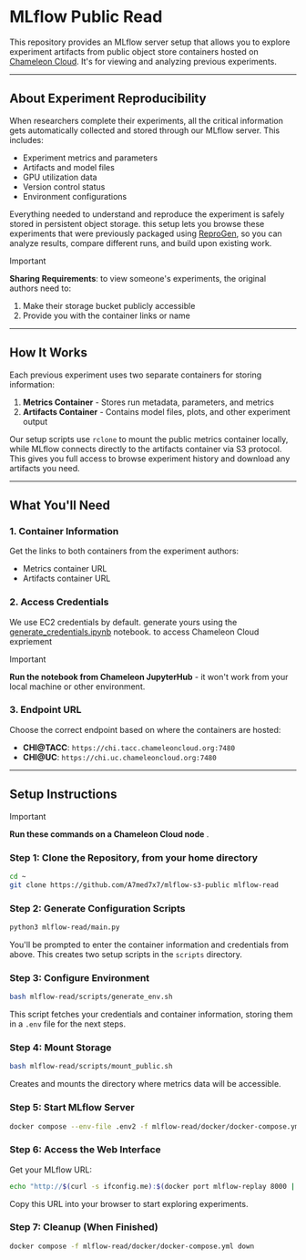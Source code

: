 # MLflow Public Read 

This repository provides an MLflow server setup that allows you to explore experiment artifacts from public object store containers hosted on [Chameleon Cloud](https://chameleoncloud.org). It's for viewing and analyzing previous experiments.

---

## About Experiment Reproducibility

When researchers complete their experiments, all the critical information gets automatically collected and stored through our MLflow server. This includes:

- Experiment metrics and parameters
- Artifacts and model files  
- GPU utilization data
- Version control status
- Environment configurations

Everything needed to understand and reproduce the experiment is safely stored in persistent object storage. this setup lets you browse these experiments that were previously packaged using [ReproGen](https://github.com/A7med7x7/reprogen/tree/dev), so you can analyze results, compare different runs, and build upon existing work.

> [!IMPORTANT]
> **Sharing Requirements**: to view someone's experiments, the original authors need to:
> 1. Make their storage bucket publicly accessible 
> 2. Provide you with the container links or name

---

## How It Works

Each previous experiment uses two separate containers for storing information:

1. **Metrics Container** - Stores run metadata, parameters, and metrics
2. **Artifacts Container** - Contains model files, plots, and other experiment output

Our setup scripts use `rclone` to mount the public metrics container locally, while MLflow connects directly to the artifacts container via S3 protocol. This gives you full access to browse experiment history and download any artifacts you need.

---

## What You'll Need

### 1. Container Information
Get the links to both containers from the experiment authors:
- Metrics container URL
- Artifacts container URL

### 2. Access Credentials
We use EC2 credentials by default. generate yours using the [generate_credentials.ipynb](notebooks/generate_credentials.ipynb) notebook. to access Chameleon Cloud expriement

> [!IMPORTANT]
> **Run the notebook from Chameleon JupyterHub** - it won't work from your local machine or other environment.

### 3. Endpoint URL
Choose the correct endpoint based on where the containers are hosted:

- **CHI@TACC**: `https://chi.tacc.chameleoncloud.org:7480`
- **CHI@UC**: `https://chi.uc.chameleoncloud.org:7480`

---

## Setup Instructions

> [!IMPORTANT]
> **Run these commands on a Chameleon Cloud node** .

### Step 1: Clone the Repository, from your home directory
```bash
cd ~
git clone https://github.com/A7med7x7/mlflow-s3-public mlflow-read
```

### Step 2: Generate Configuration Scripts
```bash
python3 mlflow-read/main.py
```
You'll be prompted to enter the container information and credentials from above. This creates two setup scripts in the `scripts` directory.

### Step 3: Configure Environment
```bash
bash mlflow-read/scripts/generate_env.sh
```
This script fetches your credentials and container information, storing them in a `.env` file for the next steps.

### Step 4: Mount Storage
```bash
bash mlflow-read/scripts/mount_public.sh
```
Creates and mounts the directory where metrics data will be accessible.

### Step 5: Start MLflow Server
```bash
docker compose --env-file .env2 -f mlflow-read/docker/docker-compose.yml up -d --build
```

### Step 6: Access the Web Interface
Get your MLflow URL:
```bash
echo "http://$(curl -s ifconfig.me):$(docker port mlflow-replay 8000 | cut -d':' -f2)"
```
Copy this URL into your browser to start exploring experiments.

### Step 7: Cleanup (When Finished)
```bash
docker compose -f mlflow-read/docker/docker-compose.yml down
```
